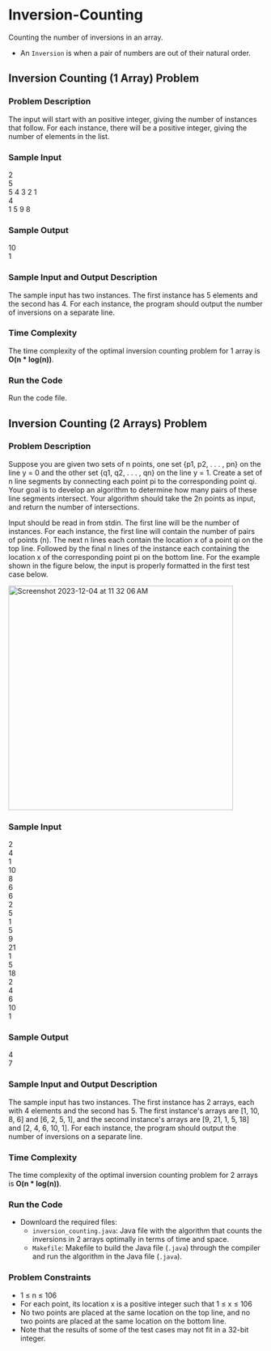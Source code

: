 # Inversion-Counting
Counting the number of inversions in an array.
- An `Inversion` is when a pair of numbers are out of their natural order.

## Inversion Counting (1 Array) Problem

### Problem Description
The input will start with an positive integer, giving the number of instances that follow. For each instance, there will be a positive integer, giving the number of elements in the list.

### Sample Input
2<br>
5<br>
5 4 3 2 1<br>
4<br>
1 5 9 8

### Sample Output
10<br>
1

### Sample Input and Output Description
The sample input has two instances. The first instance has 5 elements and the second has 4. For each instance, the program should output the number of inversions on a separate line.

### Time Complexity
The time complexity of the optimal inversion counting problem for 1 array is **O(n * log(n))**.

### Run the Code
Run the code file.

## Inversion Counting (2 Arrays) Problem

### Problem Description
Suppose you are given two sets of n points, one set {p1, p2, . . . , pn} on the line y = 0 and the other set {q1, q2, . . . , qn} on the line y = 1. Create a set of n line segments by connecting each point pi to the corresponding point qi. Your goal is to develop an algorithm to determine how many pairs of these line segments intersect. Your algorithm should take the 2n points as input, and return the number of intersections.


Input should be read in from stdin. The first line will be the number of instances. For each instance, the first line will contain the number of pairs of points (n). The next n lines each contain the location x of a point qi on the top line. Followed by the final n lines of the instance each containing the location x of the corresponding point pi on the bottom line. For the example shown in the figure below, the input is properly formatted in the first test case below.

<img width="444" alt="Screenshot 2023-12-04 at 11 32 06 AM" src="https://github.com/adityakmehrotra/Inversion-Counting/assets/24847438/79a2ab06-1ab4-4cda-9dda-c79fa063e603">

### Sample Input
2<br>
4<br>
1<br>
10<br>
8<br>
6<br>
6<br>
2<br>
5<br>
1<br>
5<br>
9<br>
21<br>
1<br>
5<br>
18<br>
2<br>
4<br>
6<br>
10<br>
1

### Sample Output
4<br>
7

### Sample Input and Output Description
The sample input has two instances. The first instance has 2 arrays, each with 4 elements and the second has 5. The first instance's arrays are [1, 10, 8, 6] and [6, 2, 5, 1], and the second instance's arrays are [9, 21, 1, 5, 18] and [2, 4, 6, 10, 1]. For each instance, the program should output the number of inversions on a separate line.

### Time Complexity
The time complexity of the optimal inversion counting problem for 2 arrays is **O(n * log(n))**.

### Run the Code
- Downloard the required files:
  - `inversion_counting.java`: Java file with the algorithm that counts the inversions in 2 arrays optimally in terms of time and space.
  - `Makefile`: Makefile to build the Java file (`.java`) through the compiler and run the algorithm in the Java file (`.java`).


### Problem Constraints
- 1 ≤ n ≤ 106
- For each point, its location x is a positive integer such that 1 ≤ x ≤ 106
- No two points are placed at the same location on the top line, and no two points are placed at the same location on the bottom line.
- Note that the results of some of the test cases may not fit in a 32-bit integer.
